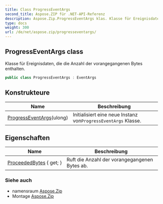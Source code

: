 ```yaml
---
title: Class ProgressEventArgs
second_title: Aspose.ZIP für .NET-API-Referenz
description: Aspose.Zip.ProgressEventArgs klas. Klasse für Ereignisdaten die die Anzahl der vorangegangenen Bytes enthalten.
type: docs
weight: 300
url: /de/net/aspose.zip/progresseventargs/
---
```

## ProgressEventArgs class

Klasse für Ereignisdaten, die die Anzahl der vorangegangenen Bytes enthalten.

```csharp
public class ProgressEventArgs : EventArgs
```

## Konstrukteure

| Name | Beschreibung |
| --- | --- |
| [ProgressEventArgs](progresseventargs/)(ulong) | Initialisiert eine neue Instanz von`ProgressEventArgs` Klasse. |

## Eigenschaften

| Name | Beschreibung |
| --- | --- |
| [ProceededBytes](../../aspose.zip/progresseventargs/proceededbytes/) { get; } | Ruft die Anzahl der vorangegangenen Bytes ab. |

### Siehe auch

* namensraum [Aspose.Zip](../../aspose.zip/)
* Montage [Aspose.Zip](../../)


